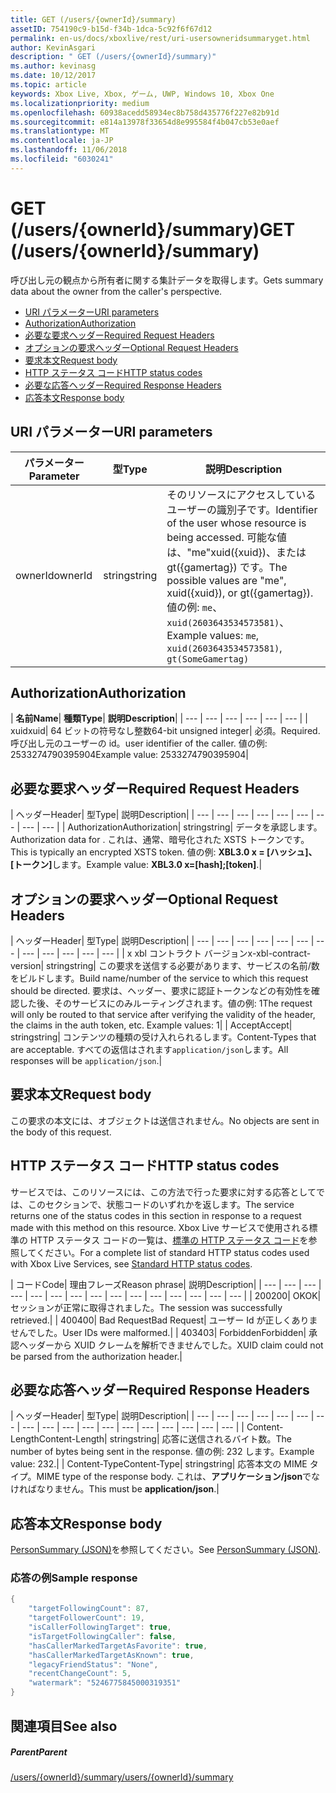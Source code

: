 ```yaml
---
title: GET (/users/{ownerId}/summary)
assetID: 754190c9-b15d-f34b-1dca-5c92f6f67d12
permalink: en-us/docs/xboxlive/rest/uri-usersowneridsummaryget.html
author: KevinAsgari
description: " GET (/users/{ownerId}/summary)"
ms.author: kevinasg
ms.date: 10/12/2017
ms.topic: article
keywords: Xbox Live, Xbox, ゲーム, UWP, Windows 10, Xbox One
ms.localizationpriority: medium
ms.openlocfilehash: 60938acedd58934ec8b758d435776f227e82b91d
ms.sourcegitcommit: e814a13978f33654d8e995584f4b047cb53e0aef
ms.translationtype: MT
ms.contentlocale: ja-JP
ms.lasthandoff: 11/06/2018
ms.locfileid: "6030241"
---
```

# <a name="get-usersowneridsummary"></a><span data-ttu-id="c70a2-104">GET (/users/{ownerId}/summary)</span><span class="sxs-lookup"><span data-stu-id="c70a2-104">GET (/users/{ownerId}/summary)</span></span>
<span data-ttu-id="c70a2-105">呼び出し元の観点から所有者に関する集計データを取得します。</span><span class="sxs-lookup"><span data-stu-id="c70a2-105">Gets summary data about the owner from the caller's perspective.</span></span>

  * [<span data-ttu-id="c70a2-106">URI パラメーター</span><span class="sxs-lookup"><span data-stu-id="c70a2-106">URI parameters</span></span>](#ID4EQ)
  * [<span data-ttu-id="c70a2-107">Authorization</span><span class="sxs-lookup"><span data-stu-id="c70a2-107">Authorization</span></span>](#ID4E2)
  * [<span data-ttu-id="c70a2-108">必要な要求ヘッダー</span><span class="sxs-lookup"><span data-stu-id="c70a2-108">Required Request Headers</span></span>](#ID4EBC)
  * [<span data-ttu-id="c70a2-109">オプションの要求ヘッダー</span><span class="sxs-lookup"><span data-stu-id="c70a2-109">Optional Request Headers</span></span>](#ID4EHD)
  * [<span data-ttu-id="c70a2-110">要求本文</span><span class="sxs-lookup"><span data-stu-id="c70a2-110">Request body</span></span>](#ID4EXE)
  * [<span data-ttu-id="c70a2-111">HTTP ステータス コード</span><span class="sxs-lookup"><span data-stu-id="c70a2-111">HTTP status codes</span></span>](#ID4ECF)
  * [<span data-ttu-id="c70a2-112">必要な応答ヘッダー</span><span class="sxs-lookup"><span data-stu-id="c70a2-112">Required Response Headers</span></span>](#ID4EZG)
  * [<span data-ttu-id="c70a2-113">応答本文</span><span class="sxs-lookup"><span data-stu-id="c70a2-113">Response body</span></span>](#ID4EGAAC)

<a id="ID4EQ"></a>


## <a name="uri-parameters"></a><span data-ttu-id="c70a2-114">URI パラメーター</span><span class="sxs-lookup"><span data-stu-id="c70a2-114">URI parameters</span></span>

| <span data-ttu-id="c70a2-115">パラメーター</span><span class="sxs-lookup"><span data-stu-id="c70a2-115">Parameter</span></span>| <span data-ttu-id="c70a2-116">型</span><span class="sxs-lookup"><span data-stu-id="c70a2-116">Type</span></span>| <span data-ttu-id="c70a2-117">説明</span><span class="sxs-lookup"><span data-stu-id="c70a2-117">Description</span></span>|
| --- | --- | --- |
| <span data-ttu-id="c70a2-118">ownerId</span><span class="sxs-lookup"><span data-stu-id="c70a2-118">ownerId</span></span>| <span data-ttu-id="c70a2-119">string</span><span class="sxs-lookup"><span data-stu-id="c70a2-119">string</span></span>| <span data-ttu-id="c70a2-120">そのリソースにアクセスしているユーザーの識別子です。</span><span class="sxs-lookup"><span data-stu-id="c70a2-120">Identifier of the user whose resource is being accessed.</span></span> <span data-ttu-id="c70a2-121">可能な値は、"me"xuid({xuid})、または gt({gamertag}) です。</span><span class="sxs-lookup"><span data-stu-id="c70a2-121">The possible values are "me", xuid({xuid}), or gt({gamertag}).</span></span> <span data-ttu-id="c70a2-122">値の例: <code>me</code>、 <code>xuid(2603643534573581)</code>、</span><span class="sxs-lookup"><span data-stu-id="c70a2-122">Example values: <code>me</code>, <code>xuid(2603643534573581)</code>,</span></span> <code>gt(SomeGamertag)</code>|

<a id="ID4E2"></a>


## <a name="authorization"></a><span data-ttu-id="c70a2-123">Authorization</span><span class="sxs-lookup"><span data-stu-id="c70a2-123">Authorization</span></span>

| <b><span data-ttu-id="c70a2-124">名前</span><span class="sxs-lookup"><span data-stu-id="c70a2-124">Name</span></span></b>| <b><span data-ttu-id="c70a2-125">種類</span><span class="sxs-lookup"><span data-stu-id="c70a2-125">Type</span></span></b>| <b><span data-ttu-id="c70a2-126">説明</span><span class="sxs-lookup"><span data-stu-id="c70a2-126">Description</span></span></b>|
| --- | --- | --- | --- | --- | --- |
| <span data-ttu-id="c70a2-127">xuid</span><span class="sxs-lookup"><span data-stu-id="c70a2-127">xuid</span></span>| <span data-ttu-id="c70a2-128">64 ビットの符号なし整数</span><span class="sxs-lookup"><span data-stu-id="c70a2-128">64-bit unsigned integer</span></span>| <span data-ttu-id="c70a2-129">必須。</span><span class="sxs-lookup"><span data-stu-id="c70a2-129">Required.</span></span> <span data-ttu-id="c70a2-130">呼び出し元のユーザーの id。</span><span class="sxs-lookup"><span data-stu-id="c70a2-130">user identifier of the caller.</span></span> <span data-ttu-id="c70a2-131">値の例: 2533274790395904</span><span class="sxs-lookup"><span data-stu-id="c70a2-131">Example value: 2533274790395904</span></span>|

<a id="ID4EBC"></a>


## <a name="required-request-headers"></a><span data-ttu-id="c70a2-132">必要な要求ヘッダー</span><span class="sxs-lookup"><span data-stu-id="c70a2-132">Required Request Headers</span></span>

| <span data-ttu-id="c70a2-133">ヘッダー</span><span class="sxs-lookup"><span data-stu-id="c70a2-133">Header</span></span>| <span data-ttu-id="c70a2-134">型</span><span class="sxs-lookup"><span data-stu-id="c70a2-134">Type</span></span>| <span data-ttu-id="c70a2-135">説明</span><span class="sxs-lookup"><span data-stu-id="c70a2-135">Description</span></span>|
| --- | --- | --- | --- | --- | --- | --- | --- | --- |
| <span data-ttu-id="c70a2-136">Authorization</span><span class="sxs-lookup"><span data-stu-id="c70a2-136">Authorization</span></span>| <span data-ttu-id="c70a2-137">string</span><span class="sxs-lookup"><span data-stu-id="c70a2-137">string</span></span>| <span data-ttu-id="c70a2-138">データを承認します。</span><span class="sxs-lookup"><span data-stu-id="c70a2-138">Authorization data for .</span></span> <span data-ttu-id="c70a2-139">これは、通常、暗号化された XSTS トークンです。</span><span class="sxs-lookup"><span data-stu-id="c70a2-139">This is typically an encrypted XSTS token.</span></span> <span data-ttu-id="c70a2-140">値の例: <b>XBL3.0 x = [ハッシュ]、[トークン]</b>します。</span><span class="sxs-lookup"><span data-stu-id="c70a2-140">Example value: <b>XBL3.0 x=[hash];[token]</b>.</span></span>|

<a id="ID4EHD"></a>


## <a name="optional-request-headers"></a><span data-ttu-id="c70a2-141">オプションの要求ヘッダー</span><span class="sxs-lookup"><span data-stu-id="c70a2-141">Optional Request Headers</span></span>

| <span data-ttu-id="c70a2-142">ヘッダー</span><span class="sxs-lookup"><span data-stu-id="c70a2-142">Header</span></span>| <span data-ttu-id="c70a2-143">型</span><span class="sxs-lookup"><span data-stu-id="c70a2-143">Type</span></span>| <span data-ttu-id="c70a2-144">説明</span><span class="sxs-lookup"><span data-stu-id="c70a2-144">Description</span></span>|
| --- | --- | --- | --- | --- | --- | --- | --- | --- | --- | --- | --- |
| <span data-ttu-id="c70a2-145">x xbl コントラクト バージョン</span><span class="sxs-lookup"><span data-stu-id="c70a2-145">x-xbl-contract-version</span></span>| <span data-ttu-id="c70a2-146">string</span><span class="sxs-lookup"><span data-stu-id="c70a2-146">string</span></span>| <span data-ttu-id="c70a2-147">この要求を送信する必要があります、サービスの名前/数をビルドします。</span><span class="sxs-lookup"><span data-stu-id="c70a2-147">Build name/number of the service to which this request should be directed.</span></span> <span data-ttu-id="c70a2-148">要求は、ヘッダー、要求に認証トークンなどの有効性を確認した後、そのサービスにのみルーティングされます。値の例: 1</span><span class="sxs-lookup"><span data-stu-id="c70a2-148">The request will only be routed to that service after verifying the validity of the header, the claims in the auth token, etc. Example values: 1</span></span>|
| <span data-ttu-id="c70a2-149">Accept</span><span class="sxs-lookup"><span data-stu-id="c70a2-149">Accept</span></span>| <span data-ttu-id="c70a2-150">string</span><span class="sxs-lookup"><span data-stu-id="c70a2-150">string</span></span>| <span data-ttu-id="c70a2-151">コンテンツの種類の受け入れられるします。</span><span class="sxs-lookup"><span data-stu-id="c70a2-151">Content-Types that are acceptable.</span></span> <span data-ttu-id="c70a2-152">すべての返信はされます<code>application/json</code>します。</span><span class="sxs-lookup"><span data-stu-id="c70a2-152">All responses will be <code>application/json</code>.</span></span>|

<a id="ID4EXE"></a>


## <a name="request-body"></a><span data-ttu-id="c70a2-153">要求本文</span><span class="sxs-lookup"><span data-stu-id="c70a2-153">Request body</span></span>

<span data-ttu-id="c70a2-154">この要求の本文には、オブジェクトは送信されません。</span><span class="sxs-lookup"><span data-stu-id="c70a2-154">No objects are sent in the body of this request.</span></span>

<a id="ID4ECF"></a>


## <a name="http-status-codes"></a><span data-ttu-id="c70a2-155">HTTP ステータス コード</span><span class="sxs-lookup"><span data-stu-id="c70a2-155">HTTP status codes</span></span>

<span data-ttu-id="c70a2-156">サービスでは、このリソースには、この方法で行った要求に対する応答としてでは、このセクションで、状態コードのいずれかを返します。</span><span class="sxs-lookup"><span data-stu-id="c70a2-156">The service returns one of the status codes in this section in response to a request made with this method on this resource.</span></span> <span data-ttu-id="c70a2-157">Xbox Live サービスで使用される標準の HTTP ステータス コードの一覧は、[標準の HTTP ステータス コード](../../additional/httpstatuscodes.md)を参照してください。</span><span class="sxs-lookup"><span data-stu-id="c70a2-157">For a complete list of standard HTTP status codes used with Xbox Live Services, see [Standard HTTP status codes](../../additional/httpstatuscodes.md).</span></span>

| <span data-ttu-id="c70a2-158">コード</span><span class="sxs-lookup"><span data-stu-id="c70a2-158">Code</span></span>| <span data-ttu-id="c70a2-159">理由フレーズ</span><span class="sxs-lookup"><span data-stu-id="c70a2-159">Reason phrase</span></span>| <span data-ttu-id="c70a2-160">説明</span><span class="sxs-lookup"><span data-stu-id="c70a2-160">Description</span></span>|
| --- | --- | --- | --- | --- | --- | --- | --- | --- | --- | --- | --- | --- | --- | --- |
| <span data-ttu-id="c70a2-161">200</span><span class="sxs-lookup"><span data-stu-id="c70a2-161">200</span></span>| <span data-ttu-id="c70a2-162">OK</span><span class="sxs-lookup"><span data-stu-id="c70a2-162">OK</span></span>| <span data-ttu-id="c70a2-163">セッションが正常に取得されました。</span><span class="sxs-lookup"><span data-stu-id="c70a2-163">The session was successfully retrieved.</span></span>|
| <span data-ttu-id="c70a2-164">400</span><span class="sxs-lookup"><span data-stu-id="c70a2-164">400</span></span>| <span data-ttu-id="c70a2-165">Bad Request</span><span class="sxs-lookup"><span data-stu-id="c70a2-165">Bad Request</span></span>| <span data-ttu-id="c70a2-166">ユーザー Id が正しくありませんでした。</span><span class="sxs-lookup"><span data-stu-id="c70a2-166">User IDs were malformed.</span></span>|
| <span data-ttu-id="c70a2-167">403</span><span class="sxs-lookup"><span data-stu-id="c70a2-167">403</span></span>| <span data-ttu-id="c70a2-168">Forbidden</span><span class="sxs-lookup"><span data-stu-id="c70a2-168">Forbidden</span></span>| <span data-ttu-id="c70a2-169">承認ヘッダーから XUID クレームを解析できませんでした。</span><span class="sxs-lookup"><span data-stu-id="c70a2-169">XUID claim could not be parsed from the authorization header.</span></span>|

<a id="ID4EZG"></a>


## <a name="required-response-headers"></a><span data-ttu-id="c70a2-170">必要な応答ヘッダー</span><span class="sxs-lookup"><span data-stu-id="c70a2-170">Required Response Headers</span></span>

| <span data-ttu-id="c70a2-171">ヘッダー</span><span class="sxs-lookup"><span data-stu-id="c70a2-171">Header</span></span>| <span data-ttu-id="c70a2-172">型</span><span class="sxs-lookup"><span data-stu-id="c70a2-172">Type</span></span>| <span data-ttu-id="c70a2-173">説明</span><span class="sxs-lookup"><span data-stu-id="c70a2-173">Description</span></span>|
| --- | --- | --- | --- | --- | --- | --- | --- | --- | --- | --- | --- | --- | --- | --- | --- | --- | --- |
| <span data-ttu-id="c70a2-174">Content-Length</span><span class="sxs-lookup"><span data-stu-id="c70a2-174">Content-Length</span></span>| <span data-ttu-id="c70a2-175">string</span><span class="sxs-lookup"><span data-stu-id="c70a2-175">string</span></span>| <span data-ttu-id="c70a2-176">応答に送信されるバイト数。</span><span class="sxs-lookup"><span data-stu-id="c70a2-176">The number of bytes being sent in the response.</span></span> <span data-ttu-id="c70a2-177">値の例: 232 します。</span><span class="sxs-lookup"><span data-stu-id="c70a2-177">Example value: 232.</span></span>|
| <span data-ttu-id="c70a2-178">Content-Type</span><span class="sxs-lookup"><span data-stu-id="c70a2-178">Content-Type</span></span>| <span data-ttu-id="c70a2-179">string</span><span class="sxs-lookup"><span data-stu-id="c70a2-179">string</span></span>| <span data-ttu-id="c70a2-180">応答本文の MIME タイプ。</span><span class="sxs-lookup"><span data-stu-id="c70a2-180">MIME type of the response body.</span></span> <span data-ttu-id="c70a2-181">これは、<b>アプリケーション/json</b>でなければなりません。</span><span class="sxs-lookup"><span data-stu-id="c70a2-181">This must be <b>application/json</b>.</span></span>|

<a id="ID4EGAAC"></a>


## <a name="response-body"></a><span data-ttu-id="c70a2-182">応答本文</span><span class="sxs-lookup"><span data-stu-id="c70a2-182">Response body</span></span>

<span data-ttu-id="c70a2-183">[PersonSummary (JSON)](../../json/json-personsummary.md)を参照してください。</span><span class="sxs-lookup"><span data-stu-id="c70a2-183">See [PersonSummary (JSON)](../../json/json-personsummary.md).</span></span>

<a id="ID4ESAAC"></a>


### <a name="sample-response"></a><span data-ttu-id="c70a2-184">応答の例</span><span class="sxs-lookup"><span data-stu-id="c70a2-184">Sample response</span></span>


```cpp
{
    "targetFollowingCount": 87,
    "targetFollowerCount": 19,
    "isCallerFollowingTarget": true,
    "isTargetFollowingCaller": false,
    "hasCallerMarkedTargetAsFavorite": true,
    "hasCallerMarkedTargetAsKnown": true,
    "legacyFriendStatus": "None",
    "recentChangeCount": 5,
    "watermark": "5246775845000319351"
}

```


<a id="ID4E3AAC"></a>


## <a name="see-also"></a><span data-ttu-id="c70a2-185">関連項目</span><span class="sxs-lookup"><span data-stu-id="c70a2-185">See also</span></span>

<a id="ID4E5AAC"></a>


##### <a name="parent"></a><span data-ttu-id="c70a2-186">Parent</span><span class="sxs-lookup"><span data-stu-id="c70a2-186">Parent</span></span>

[<span data-ttu-id="c70a2-187">/users/{ownerId}/summary</span><span class="sxs-lookup"><span data-stu-id="c70a2-187">/users/{ownerId}/summary</span></span>](uri-usersowneridsummary.md)
